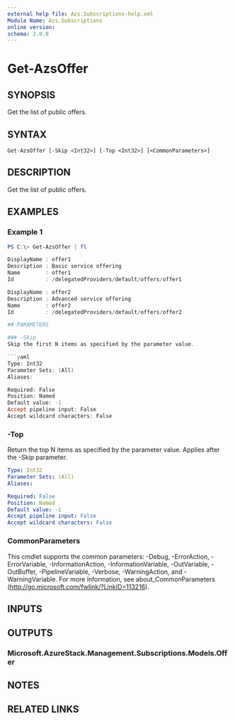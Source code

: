```yaml
---
external help file: Azs.Subscriptions-help.xml
Module Name: Azs.Subscriptions
online version: 
schema: 2.0.0
---
```


# Get-AzsOffer

## SYNOPSIS
Get the list of public offers.

## SYNTAX

```
Get-AzsOffer [-Skip <Int32>] [-Top <Int32>] [<CommonParameters>]
```

## DESCRIPTION
Get the list of public offers.

## EXAMPLES

### Example 1
```powershell
PS C:\> Get-AzsOffer | fl

DisplayName : offer1
Description : Basic service offering
Name        : offer1
Id          : /delegatedProviders/default/offers/offer1

DisplayName : offer2
Description : Advanced service offering
Name        : offer2
Id          : /delegatedProviders/default/offers/offer2

## PARAMETERS

### -Skip
Skip the first N items as specified by the parameter value.

```yaml
Type: Int32
Parameter Sets: (All)
Aliases: 

Required: False
Position: Named
Default value: -1
Accept pipeline input: False
Accept wildcard characters: False
```

### -Top
Return the top N items as specified by the parameter value.
Applies after the -Skip parameter.

```yaml
Type: Int32
Parameter Sets: (All)
Aliases: 

Required: False
Position: Named
Default value: -1
Accept pipeline input: False
Accept wildcard characters: False
```

### CommonParameters
This cmdlet supports the common parameters: -Debug, -ErrorAction, -ErrorVariable, -InformationAction, -InformationVariable, -OutVariable, -OutBuffer, -PipelineVariable, -Verbose, -WarningAction, and -WarningVariable. For more information, see about_CommonParameters (http://go.microsoft.com/fwlink/?LinkID=113216).

## INPUTS

## OUTPUTS

### Microsoft.AzureStack.Management.Subscriptions.Models.Offer

## NOTES

## RELATED LINKS

